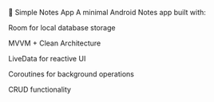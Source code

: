 📘 Simple Notes App
A minimal Android Notes app built with:

Room for local database storage

MVVM + Clean Architecture

LiveData for reactive UI

Coroutines for background operations

CRUD functionality
